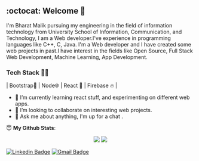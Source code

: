 ## :octocat: Welcome 👋 

I'm Bharat Malik pursuing my engineering in the field of information technology from University School of Information, Communication, and Technology, I am a Web developer.I've experience in programming languages like C++, C, Java. I'm a Web developer and I have created some web projects in past.I have interest in the fields like Open Source, Full Stack Web Development, Machine Learning, App Development.

### Tech Stack 👨‍💻
| Bootstrap🌈 | Node🌐 | React 📜 | Firebase 🔥 |

- 🌱 I’m currently learning react stuff, and experimenting on different web apps.
- 👯 I’m looking to collaborate on interesting web projects. 
- 💬 Ask me about anything, I'm up for a chat .

 <summary> 😇 <b>My Github Stats</b>: </summary>
 <p align = "center">
  <img src = "https://github-readme-stats.vercel.app/api?username=bharat1999&show_icons=true&theme=tokyonight&line_height=27">
  <img src = "https://github-readme-stats.vercel.app/api/top-langs/?username=bharat1999&theme=tokyonight">
</p>
 



[![Linkedin Badge](https://img.shields.io/badge/-BharatMalik-blue?style=flat-square&logo=Linkedin&logoColor=white&link=https://www.linkedin.com/in/bharat-malik-91b884192/)](https://www.linkedin.com/in/bharat-malik-91b884192/)  [![Gmail Badge](https://img.shields.io/badge/-BharatMalik-c14438?style=flat-square&logo=Gmail&logoColor=white&link=mailto:bharatmalik1999@gmail.com)](mailto:bharatmalik1999@gmail.com)


